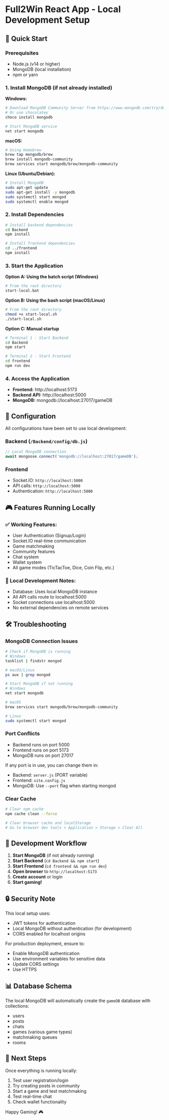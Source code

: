 # Full2Win React App - Local Development Setup

## 🚀 Quick Start

### Prerequisites
- Node.js (v14 or higher)
- MongoDB (local installation)
- npm or yarn

### 1. Install MongoDB (if not already installed)

**Windows:**
```bash
# Download MongoDB Community Server from https://www.mongodb.com/try/download/community
# Or use chocolatey
choco install mongodb

# Start MongoDB service
net start mongodb
```

**macOS:**
```bash
# Using Homebrew
brew tap mongodb/brew
brew install mongodb-community
brew services start mongodb/brew/mongodb-community
```

**Linux (Ubuntu/Debian):**
```bash
# Install MongoDB
sudo apt-get update
sudo apt-get install -y mongodb
sudo systemctl start mongod
sudo systemctl enable mongod
```

### 2. Install Dependencies

```bash
# Install backend dependencies
cd Backend
npm install

# Install frontend dependencies
cd ../frontend
npm install
```

### 3. Start the Application

**Option A: Using the batch script (Windows)**
```bash
# From the root directory
start-local.bat
```

**Option B: Using the bash script (macOS/Linux)**
```bash
# From the root directory
chmod +x start-local.sh
./start-local.sh
```

**Option C: Manual startup**
```bash
# Terminal 1 - Start Backend
cd Backend
npm start

# Terminal 2 - Start Frontend
cd frontend
npm run dev
```

### 4. Access the Application

- **Frontend:** http://localhost:5173
- **Backend API:** http://localhost:5000
- **MongoDB:** mongodb://localhost:27017/gameDB

## 🔧 Configuration

All configurations have been set to use local development:

### Backend (`/Backend/config/db.js`)
```javascript
// Local MongoDB connection
await mongoose.connect('mongodb://localhost:27017/gameDB');
```

### Frontend
- Socket.IO: `http://localhost:5000`
- API calls: `http://localhost:5000`
- Authentication: `http://localhost:5000`

## 🎮 Features Running Locally

### ✅ Working Features:
- User Authentication (Signup/Login)
- Socket.IO real-time communication
- Game matchmaking
- Community features
- Chat system
- Wallet system
- All game modes (TicTacToe, Dice, Coin Flip, etc.)

### 🔧 Local Development Notes:
- Database: Uses local MongoDB instance
- All API calls route to localhost:5000
- Socket connections use localhost:5000
- No external dependencies on remote services

## 🛠️ Troubleshooting

### MongoDB Connection Issues
```bash
# Check if MongoDB is running
# Windows
tasklist | findstr mongod

# macOS/Linux
ps aux | grep mongod

# Start MongoDB if not running
# Windows
net start mongodb

# macOS
brew services start mongodb/brew/mongodb-community

# Linux
sudo systemctl start mongod
```

### Port Conflicts
- Backend runs on port 5000
- Frontend runs on port 5173
- MongoDB runs on port 27017

If any port is in use, you can change them in:
- Backend: `server.js` (PORT variable)
- Frontend: `vite.config.js`
- MongoDB: Use `--port` flag when starting mongod

### Clear Cache
```bash
# Clear npm cache
npm cache clean --force

# Clear browser cache and localStorage
# Go to browser dev tools > Application > Storage > Clear All
```

## 📝 Development Workflow

1. **Start MongoDB** (if not already running)
2. **Start Backend** (`cd Backend && npm start`)
3. **Start Frontend** (`cd frontend && npm run dev`)
4. **Open browser** to `http://localhost:5173`
5. **Create account** or login
6. **Start gaming!**

## 🔒 Security Note

This local setup uses:
- JWT tokens for authentication
- Local MongoDB without authentication (for development)
- CORS enabled for localhost origins

For production deployment, ensure to:
- Enable MongoDB authentication
- Use environment variables for sensitive data
- Update CORS settings
- Use HTTPS

## 📊 Database Schema

The local MongoDB will automatically create the `gameDB` database with collections:
- users
- posts
- chats
- games (various game types)
- matchmaking queues
- rooms

## 🎯 Next Steps

Once everything is running locally:
1. Test user registration/login
2. Try creating posts in community
3. Start a game and test matchmaking
4. Test real-time chat
5. Check wallet functionality

Happy Gaming! 🎮
